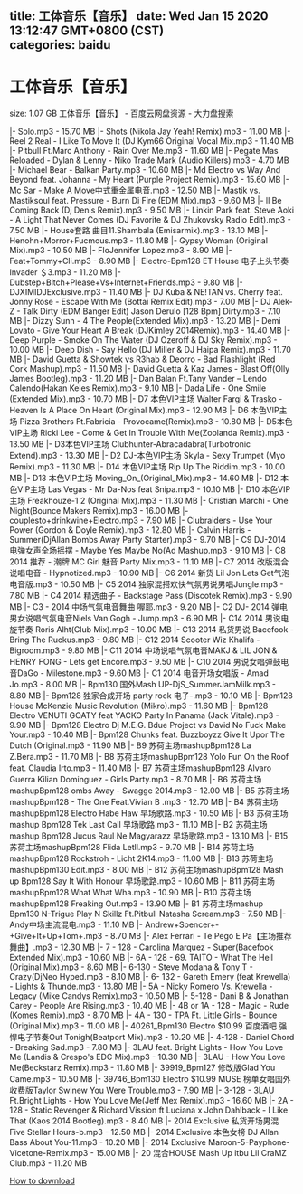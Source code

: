 
title: 工体音乐【音乐】
date: Wed Jan 15 2020 13:12:47 GMT+0800 (CST)    
categories: baidu
---

# 工体音乐【音乐】
size: 1.07 GB
 工体音乐【音乐】 - 百度云网盘资源 - 大力盘搜索
 
|- Solo.mp3 - 15.70 MB
|- Shots (Nikola Jay Yeah! Remix).mp3 - 11.00 MB
|- Reel 2 Real - I Like To Move It (DJ Kym66 Original Vocal Mix.mp3 - 11.40 MB
|- Pitbull Ft.Marc Anthony - Rain Over Me.mp3 - 11.60 MB
|- Pegate Mas Reloaded - Dylan &amp; Lenny - Niko Trade Mark (Audio Killers).mp3 - 4.70 MB
|- Michael Bear - Balkan Party.mp3 - 10.60 MB
|- Md Electro vs Way And Beyond feat. Johanna - My Heart (Purple Project Remix).mp3 - 15.60 MB
|- Mc Sar -  Make A Move中式重金属电音.mp3 - 12.50 MB
|- Mastik vs. Mastiksoul feat. Pressure - Burn Di Fire (EDM Mix).mp3 - 9.60 MB
|- ll Be Coming Back (Dj Denis  Remix).mp3 - 9.50 MB
|- Linkin Park feat. Steve Aoki - A Light That Never Comes (DJ Favorite & DJ Zhukovsky Radio Edit).mp3 - 7.50 MB
|- House套路 曲目11.Shambala (Emisarmix).mp3 - 13.10 MB
|- Henohn+Morror+Fucmous.mp3 - 11.80 MB
|- Gypsy Woman (Original Mix).mp3 - 10.50 MB
|- FloJennifer Lopez.mp3 - 8.90 MB
|- Feat+Tommy+Cli.mp3 - 8.90 MB
|- Electro-Bpm128 ET House 电子上头节奏 Invader ＄3.mp3 - 11.20 MB
|- Dubstep+Bitch+Please+Vs+Internet+Friends.mp3 - 9.80 MB
|- DJXIMIDJExclusive.mp3 - 11.40 MB
|- DJ Kuba & NE!TAN vs. Cherry feat. Jonny Rose - Escape With Me (Bottai Remix Edit).mp3 - 7.00 MB
|- DJ Alek-Z - Talk Dirty (EDM Banger Edit) Jason Derulo [128 Bpm] Dirty.mp3 - 7.10 MB
|- Dizzy Sunn - 4 The People(Extended Mix).mp3 - 13.20 MB
|- Demi Lovato - Give Your Heart A Break (DJKimley 2014Remix).mp3 - 14.40 MB
|- Deep Purple - Smoke On The Water (DJ Ozeroff & DJ Sky Remix).mp3 - 10.00 MB
|- Deep Dish - Say Hello (DJ Miller & DJ Haipa Remix).mp3 - 11.70 MB
|- David Guetta & Showtek vs R3hab & Deorro - Bad Flashlight (Red Cork Mashup).mp3 - 11.50 MB
|- David Guetta & Kaz James - Blast Off(Olly James Bootleg).mp3 - 11.20 MB
|- Dan Balan Ft.Tany Vander – Lendo Calendo(Hakan Keles Remix).mp3 - 9.10 MB
|- Dada Life - One Smile (Extended Mix).mp3 - 10.70 MB
|- D7 本色VIP主场  Walter Fargi & Trasko - Heaven Is A Place On Heart (Original Mix).mp3 - 12.90 MB
|- D6 本色VIP主场  Pizza Brothers Ft.Fabricia - Provocame(Remix).mp3 - 10.80 MB
|- D5本色VIP主场  Ricki Lee - Come & Get In Trouble With Me(Zoolanda Remix).mp3 - 13.50 MB
|- D3本色VIP主场  Clubhunter-Abracadabra(Turbotronic Extend).mp3 - 13.30 MB
|- D2 DJ-本色VIP主场  Skyla - Sexy Trumpet (Myo Remix).mp3 - 11.30 MB
|- D14 本色VIP主场  Rip Up The Riddim.mp3 - 10.00 MB
|- D13 本色VIP主场  Moving_On_(Original_Mix).mp3 - 14.60 MB
|- D12 本色VIP主场  Las Vegas - Mr Da-Nos feat Snipa.mp3 - 10.10 MB
|- D10 本色VIP主场 Freakhouze-1 2 (Original Mix).mp3 - 11.30 MB
|- Cristian Marchi - One Night(Bounce Makers Remix).mp3 - 16.00 MB
|- couplesto+drinkwine+Electro.mp3 - 7.90 MB
|- Clubraiders - Use Your Power (Gordon & Doyle Remix).mp3 - 12.80 MB
|- Calvin Harris - Summer(DjAllan Bombs Away Party Starter).mp3 - 9.70 MB
|- C9 DJ-2014 电弹女声全场摇摆 - Maybe Yes Maybe No(Ad Mashup.mp3 - 9.10 MB
|- C8  2014 推荐 - 潮牌 MC Girl 魅音 Party Mix.mp3 - 11.10 MB
|- C7  2014 改版混合说唱电音 - Hypnotized.mp3 - 10.90 MB
|- C6  2014 新货 Lil Jon Lets Get气泡电音版.mp3 - 10.50 MB
|- C5  2014 独家混搭欢快气氛男说男唱Jungle.mp3 - 7.80 MB
|- C4  2014 精选曲子 - Backstage Pass (Discotek Remix).mp3 - 9.90 MB
|- C3 - 2014 中场气氛电音舞曲 喔耶.mp3 - 9.20 MB
|- C2 DJ- 2014 弹电男女说唱气氛电音Niels Van Gogh - Jump.mp3 - 6.90 MB
|- C14  2014  男说电旋节奏 Roris Alht(Club Mix).mp3 - 10.00 MB
|- C13 2014 私货男说 Bacefook - Bring The Ruckus.mp3 - 9.80 MB
|- C12  2014 Scooter Wiz Khalifa - Bigroom.mp3 - 9.80 MB
|- C11  2014 中场说唱气氛电音MAKJ & LIL JON & HENRY FONG - Lets get Encore.mp3 - 9.50 MB
|- C10 2014 男说女唱弹鼓电音DaGo - Milestone.mp3 - 9.60 MB
|- C1  2014 电音开场女唱版 - Amad Jo.mp3 - 8.00 MB
|- Bpm130 国外Mash UP-DjS_SummerJamMilk.mp3 - 8.80 MB
|- Bpm128 独家合成开场 party rock 电子-.mp3 - 10.10 MB
|- Bpm128 House McKenzie Music Revolution (Mikro).mp3 - 11.60 MB
|- Bpm128 Electro VENUTI GOATY feat YACKO Party In Panama (Jack Vitale).mp3 - 9.90 MB
|- Bpm128 Electro Dj M.E.G. Bdue Project vs David No Fuck Make Your.mp3 - 10.40 MB
|- Bpm128 Chunks feat. Buzzboyzz Give It Upor The Dutch (Original.mp3 - 11.90 MB
|- B9 苏荷主场mashupBpm128  La Z.Bera.mp3 - 11.70 MB
|- B8 苏荷主场mashupBpm128 Yolo Fun On the Roof feat. Claudia Irto.mp3 - 11.40 MB
|- B7 苏荷主场mashupBpm128  Alvaro Guerra Kilian Dominguez - Girls Party.mp3 - 8.70 MB
|- B6 苏荷主场mashupBpm128 ombs Away - Swagge 2014.mp3 - 12.00 MB
|- B5 苏荷主场mashupBpm128  - The One Feat.Vivian B .mp3 - 12.70 MB
|- B4 苏荷主场mashupBpm128 Electro Habe Haw 早场歌路.mp3 - 10.50 MB
|- B3 苏荷主场mashup Bpm128 Tek Last Call 早场歌路.mp3 - 11.10 MB
|- B2 苏荷主场mashup Bpm128 Jucus Raul Ne Magyarazz 早场歌路.mp3 - 13.10 MB
|- B15 苏荷主场mashupBpm128  Flida Letll.mp3 - 9.70 MB
|- B14 苏荷主场mashupBpm128 Rockstroh - Licht 2K14.mp3 - 11.00 MB
|- B13 苏荷主场mashupBpm130 Edit.mp3 - 8.00 MB
|- B12 苏荷主场mashupBpm128 Mash up Bpm128 Say It With Honour 早场歌路.mp3 - 10.60 MB
|- B11 苏荷主场mashupBpm128 What What Wha.mp3 - 10.90 MB
|- B10 苏荷主场mashupBpm128 Freaking Out.mp3 - 13.90 MB
|- B1 苏荷主场mashup Bpm130  N-Trigue Play N Skillz Ft.Pitbull Natasha Scream.mp3 - 7.50 MB
|- Andy中场主流混电.mp3 - 11.10 MB
|- Andrew+Spencer+-+Give+It+Up+Tom+.mp3 - 8.70 MB
|- Alex Ferrari - Te Pego E Pa【主场推荐舞曲】.mp3 - 12.30 MB
|- 7 - 128 - Carolina Marquez - Super(Bacefook Extended Mix).mp3 - 10.60 MB
|- 6A - 128 - 69. TAITO - What The Hell (Original Mix).mp3 - 8.60 MB
|- 6-130 - Steve Modana & Tony T - Crazy(DjNeo Hyped.mp3 - 8.10 MB
|- 6- 132 - Gareth Emery (feat Krewella) - Lights & Thunde.mp3 - 13.80 MB
|- 5A - Nicky Romero Vs. Krewella - Legacy (Mike Candys Remix).mp3 - 10.50 MB
|- 5-128 - Dani B & Jonathan Carey - People Are Rising.mp3 - 10.40 MB
|- 4B or 1A - 128 - Magic - Rude (Komes Remix).mp3 - 8.70 MB
|- 4A - 130 - TPA Ft. Little Girls - Bounce (Original Mix).mp3 - 11.00 MB
|- 40261_Bpm130 Electro $10.99 百度酒吧 强悍电子节奏Out Tonigh(Beatport Mix).mp3 - 10.20 MB
|- 4-128 - Daniel Chord - Breaking Sad.mp3 - 7.80 MB
|- 3LAU feat. Bright Lights  - How You Love Me (Landis & Crespo's EDC Mix).mp3 - 10.30 MB
|- 3LAU - How You Love Me(Beckstarz Remix).mp3 - 11.80 MB
|- 39919_Bpm127  修改版Glad You Came.mp3 - 10.50 MB
|- 39746_Bpm130 Electro $10.99 MUSE 榜单女唱国外收费版Taylor Swinew You Were Trouble.mp3 - 7.90 MB
|- 3-128 - 3LAU Ft.Bright Lights - How You Love Me(Jeff Mex Remix).mp3 - 16.60 MB
|- 2A - 128 - Static Revenger & Richard Vission ft Luciana x John Dahlback - I Like That (Kaos 2014 Bootleg).mp3 - 8.40 MB
|- 2014 Exclusive 私货开场男混 Five Stellar Hours-b.mp3 - 12.50 MB
|- 2014 Exclusive 本色女榜 DJ Allan Bass About You-11.mp3 - 10.20 MB
|- 2014 Exclusive Maroon-5-Payphone-Vicetone-Remix.mp3 - 15.00 MB
|- 20 混合HOUSE Mash Up itbu Lil CraMZ Club.mp3 - 11.20 MB

[How to download](https://bpcam.bemobtrk.com/go/2ceec3aa-1ca2-46d6-b9ff-aaa5c184517c?jno=78)